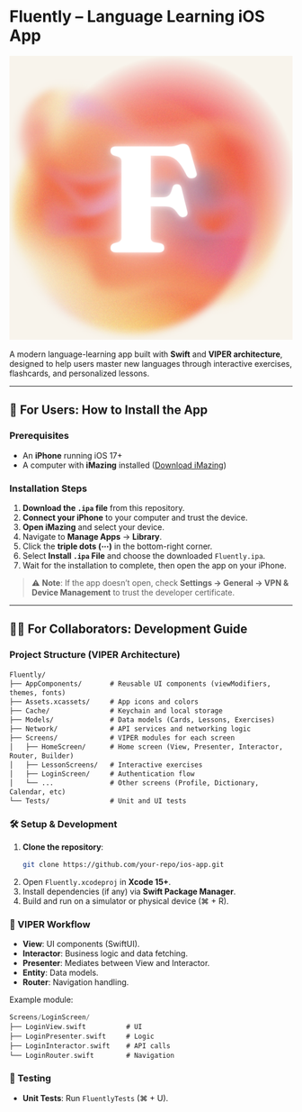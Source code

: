 # Fluently – Language Learning iOS App

![App Icon](<https://github.com/FluentlyOrg/Fluently-fork/blob/main/ios-app/Fluently/Fluently/Assets.xcassets/AppIcon.appiconset/best%20(1).png?raw=true>)

A modern language-learning app built with **Swift** and **VIPER architecture**, designed to help users master new languages through interactive exercises, flashcards, and personalized lessons.

---

## 📲 For Users: How to Install the App

### Prerequisites

- An **iPhone** running iOS 17+
- A computer with **iMazing** installed ([Download iMazing](https://imazing.com/ru))

### Installation Steps

1. **Download the `.ipa` file** from this repository.
2. **Connect your iPhone** to your computer and trust the device.
3. **Open iMazing** and select your device.
4. Navigate to **Manage Apps** → **Library**.
5. Click the **triple dots (⋯)** in the bottom-right corner.
6. Select **Install `.ipa` File** and choose the downloaded `Fluently.ipa`.
7. Wait for the installation to complete, then open the app on your iPhone.

> ⚠️ **Note**: If the app doesn’t open, check **Settings → General → VPN & Device Management** to trust the developer certificate.

---

## 👩‍💻 For Collaborators: Development Guide

### Project Structure (VIPER Architecture)

```
Fluently/
├── AppComponents/       # Reusable UI components (viewModifiers, themes, fonts)
├── Assets.xcassets/     # App icons and colors
├── Cache/               # Keychain and local storage
├── Models/              # Data models (Cards, Lessons, Exercises)
├── Network/             # API services and networking logic
├── Screens/             # VIPER modules for each screen
│   ├── HomeScreen/      # Home screen (View, Presenter, Interactor, Router, Builder)
│   ├── LessonScreens/   # Interactive exercises
│   ├── LoginScreen/     # Authentication flow
│   └── ...              # Other screens (Profile, Dictionary, Calendar, etc)
└── Tests/               # Unit and UI tests
```

### 🛠 Setup & Development

1. **Clone the repository**:
   ```bash
   git clone https://github.com/your-repo/ios-app.git
   ```
2. Open `Fluently.xcodeproj` in **Xcode 15+**.
3. Install dependencies (if any) via **Swift Package Manager**.
4. Build and run on a simulator or physical device (⌘ + R).

### 🔄 VIPER Workflow

- **View**: UI components (SwiftUI).
- **Interactor**: Business logic and data fetching.
- **Presenter**: Mediates between View and Interactor.
- **Entity**: Data models.
- **Router**: Navigation handling.

Example module:

```swift
Screens/LoginScreen/
├── LoginView.swift          # UI
├── LoginPresenter.swift     # Logic
├── LoginInteractor.swift    # API calls
└── LoginRouter.swift        # Navigation
```

### 🧪 Testing

- **Unit Tests**: Run `FluentlyTests` (⌘ + U).
<!-- - **UI Tests**: Check `FluentlyUITests` for automated flows. -->
